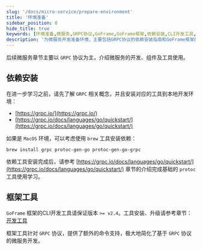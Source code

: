 ```yaml
---
slug: '/docs/micro-service/prepare-environment'
title: '环境准备'
sidebar_position: 0
hide_title: true
keywords: [环境准备,微服务,GRPC协议,GoFrame,GoFrame框架,依赖安装,CLI开发工具,protoc工具,框架工具,协议支持]
description: '为微服务开发准备环境，主要包括GRPC协议的依赖安装指南和GoFrame框架的CLI工具。学习者需确保GRPC相关工具的安装，并掌握GRPC协议在GoFrame框架中微服务开发中的基本应用。'
---
```


后续微服务章节主要以 `GRPC` 协议为主，介绍微服务的开发、组件及工具使用。

## 依赖安装

在进一步学习之前，请先了解 `GRPC` 相关概念，并且安装对应的工具到本地开发环境：

- [https://grpc.io/](https://grpc.io/)
- [https://grpc.io/docs/languages/go/quickstart/](https://grpc.io/docs/languages/go/quickstart/)

如果是 `MacOS` 环境，可以考虑使用 `brew` 工具安装依赖：

```
brew install grpc protoc-gen-go protoc-gen-go-grpc
```

依赖工具安装完成后，请参考 [https://grpc.io/docs/languages/go/quickstart/](https://grpc.io/docs/languages/go/quickstart/) 章节的介绍完成基础的 `protoc` 工具使用学习。

## 框架工具

`GoFrame` 框架的CLI开发工具请保证版本 `>= v2.4`。工具安装、升级请参考章节： [开发工具](../开发工具/开发工具.md)

框架工具针对 `GRPC` 协议，提供了额外的命令支持，极大地简化了基于 `GRPC` 协议的微服务开发。